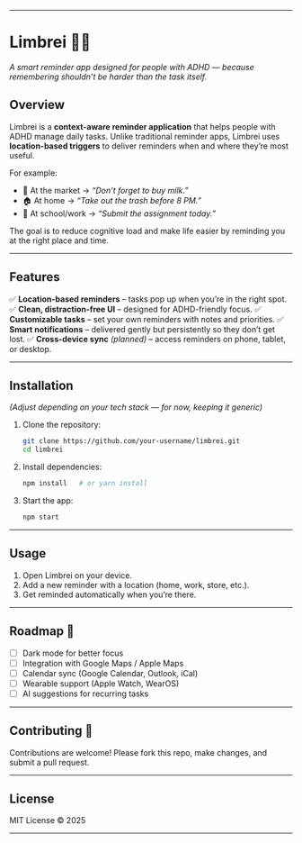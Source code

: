 
---

# Limbrei 🧠✨

*A smart reminder app designed for people with ADHD — because remembering shouldn’t be harder than the task itself.*

## Overview

Limbrei is a **context-aware reminder application** that helps people with ADHD manage daily tasks.
Unlike traditional reminder apps, Limbrei uses **location-based triggers** to deliver reminders when and where they’re most useful.

For example:

* 🛒 At the market → *“Don’t forget to buy milk.”*
* 🏠 At home → *“Take out the trash before 8 PM.”*
* 🏫 At school/work → *“Submit the assignment today.”*

The goal is to reduce cognitive load and make life easier by reminding you at the right place and time.

---

## Features

✅ **Location-based reminders** – tasks pop up when you’re in the right spot.
✅ **Clean, distraction-free UI** – designed for ADHD-friendly focus.
✅ **Customizable tasks** – set your own reminders with notes and priorities.
✅ **Smart notifications** – delivered gently but persistently so they don’t get lost.
✅ **Cross-device sync** *(planned)* – access reminders on phone, tablet, or desktop.

---

## Installation

*(Adjust depending on your tech stack — for now, keeping it generic)*

1. Clone the repository:

   ```bash
   git clone https://github.com/your-username/limbrei.git
   cd limbrei
   ```
2. Install dependencies:

   ```bash
   npm install   # or yarn install
   ```
3. Start the app:

   ```bash
   npm start
   ```

---

## Usage

1. Open Limbrei on your device.
2. Add a new reminder with a location (home, work, store, etc.).
3. Get reminded automatically when you’re there.

---

## Roadmap 🚀

* [ ] Dark mode for better focus
* [ ] Integration with Google Maps / Apple Maps
* [ ] Calendar sync (Google Calendar, Outlook, iCal)
* [ ] Wearable support (Apple Watch, WearOS)
* [ ] AI suggestions for recurring tasks

---

## Contributing 🤝

Contributions are welcome! Please fork this repo, make changes, and submit a pull request.

---

## License

MIT License © 2025

---
